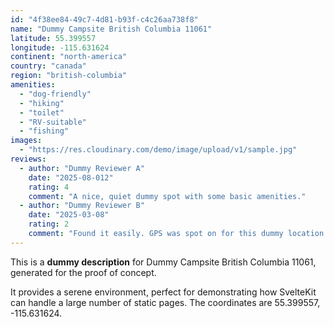 ```yaml
---
id: "4f38ee84-49c7-4d81-b93f-c4c26aa738f8"
name: "Dummy Campsite British Columbia 11061"
latitude: 55.399557
longitude: -115.631624
continent: "north-america"
country: "canada"
region: "british-columbia"
amenities:
  - "dog-friendly"
  - "hiking"
  - "toilet"
  - "RV-suitable"
  - "fishing"
images:
  - "https://res.cloudinary.com/demo/image/upload/v1/sample.jpg"
reviews:
  - author: "Dummy Reviewer A"
    date: "2025-08-012"
    rating: 4
    comment: "A nice, quiet dummy spot with some basic amenities."
  - author: "Dummy Reviewer B"
    date: "2025-03-08"
    rating: 2
    comment: "Found it easily. GPS was spot on for this dummy location."
---
```


This is a **dummy description** for Dummy Campsite British Columbia 11061, generated for the proof of concept.

It provides a serene environment, perfect for demonstrating how SvelteKit can handle a large number of static pages. The coordinates are 55.399557, -115.631624.
